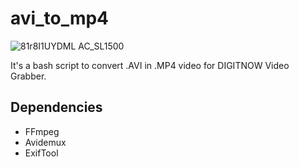 # avi_to_mp4

![81r8I1UYDML _AC_SL1500_](https://github.com/user-attachments/assets/da91a0af-5626-4f54-8423-4cddd9943088)

It's a bash script to convert .AVI in .MP4 video for DIGITNOW Video Grabber.

## Dependencies
- FFmpeg
- Avidemux
- ExifTool
